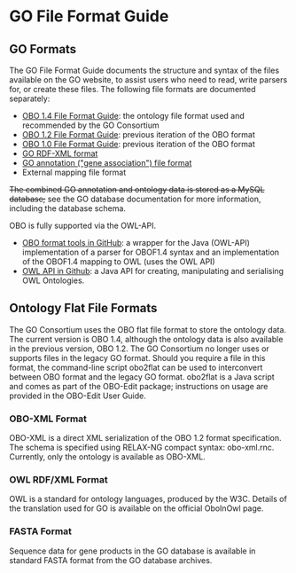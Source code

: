<!-- Links/info on this page to SQL, needs to be replaced with current info.  Also maybe eliminate formats no longer supported/preferred?? (Old OBO, etc.)-->

# GO File Format Guide
## GO Formats

The GO File Format Guide documents the structure and syntax of the files available on the GO website, to assist users who need to read, write parsers for, or create these files. The following file formats are documented separately:

* [OBO 1.4 File Format Guide](TheOBOFlatFileFormat1_4SyntaxandSemantics.md): the ontology file format used and recommended by the GO Consortium
* [OBO 1.2 File Format Guide](TheOBOFlatFileFormatSpecificationversion1_2.md): previous iteration of the OBO format
* [OBO 1.0 File Format Guide](TheOBOFlatFileFormatSpecificationversion1_0.md): previous iteration of the OBO format
* [GO RDF-XML format](GORDFXMLFileFormat.md)
* [GO annotation ("gene association") file format](GOAnnotationFileFormats.md)
* External mapping file format

~~The combined GO annotation and ontology data is stored as a MySQL database;~~ see the GO database documentation for more information, including the database schema.

OBO is fully supported via the OWL-API.

* [OBO format tools in GitHub](https://github.com/oboformat/oboformat-tools): a wrapper for the Java (OWL-API) implementation of a parser for OBOF1.4 syntax and an implementation of the OBOF1.4 mapping to OWL (uses the OWL API)
* [OWL API in Github](https://github.com/owlcs/owlapi): a Java API for creating, manipulating and serialising OWL Ontologies.

 
## Ontology Flat File Formats

The GO Consortium uses the OBO flat file format to store the ontology data. The current version is OBO 1.4, although the ontology data is also available in the previous version, OBO 1.2. The GO Consortium no longer uses or supports files in the legacy GO format. Should you require a file in this format, the command-line script obo2flat can be used to interconvert between OBO format and the legacy GO format. obo2flat is a Java script and comes as part of the OBO-Edit package; instructions on usage are provided in the OBO-Edit User Guide.
### OBO-XML Format

OBO-XML is a direct XML serialization of the OBO 1.2 format specification. The schema is specified using RELAX-NG compact syntax: obo-xml.rnc. Currently, only the ontology is available as OBO-XML.
### OWL RDF/XML Format

OWL is a standard for ontology languages, produced by the W3C. Details of the translation used for GO is available on the official OboInOwl page.
### FASTA Format

Sequence data for gene products in the GO database is available in standard FASTA format from the GO database archives.
